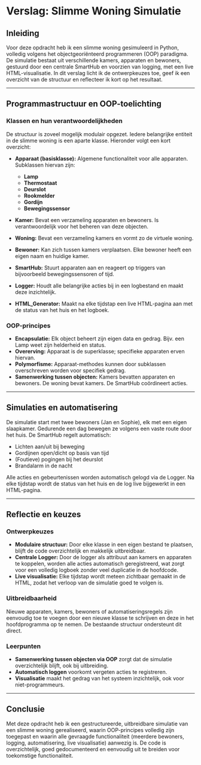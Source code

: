 # Verslag: Slimme Woning Simulatie

## Inleiding

Voor deze opdracht heb ik een slimme woning gesimuleerd in Python, volledig volgens het objectgeoriënteerd programmeren (OOP) paradigma. De simulatie bestaat uit verschillende kamers, apparaten en bewoners, gestuurd door een centrale SmartHub en voorzien van logging, met een live HTML-visualisatie. In dit verslag licht ik de ontwerpkeuzes toe, geef ik een overzicht van de structuur en reflecteer ik kort op het resultaat.

---

## Programmastructuur en OOP-toelichting

### Klassen en hun verantwoordelijkheden

De structuur is zoveel mogelijk modulair opgezet. Iedere belangrijke entiteit in de slimme woning is een aparte klasse. Hieronder volgt een kort overzicht:

- **Apparaat (basisklasse):** Algemene functionaliteit voor alle apparaten. Subklassen hiervan zijn:
  - **Lamp**
  - **Thermostaat**
  - **Deurslot**
  - **Rookmelder**
  - **Gordijn**
  - **Bewegingssensor**

- **Kamer:** Bevat een verzameling apparaten en bewoners. Is verantwoordelijk voor het beheren van deze objecten.

- **Woning:** Bevat een verzameling kamers en vormt zo de virtuele woning.

- **Bewoner:** Kan zich tussen kamers verplaatsen. Elke bewoner heeft een eigen naam en huidige kamer.

- **SmartHub:** Stuurt apparaten aan en reageert op triggers van bijvoorbeeld bewegingssensoren of tijd.

- **Logger:** Houdt alle belangrijke acties bij in een logbestand en maakt deze inzichtelijk.

- **HTML_Generator:** Maakt na elke tijdstap een live HTML-pagina aan met de status van het huis en het logboek.

### OOP-principes

- **Encapsulatie:** Elk object beheert zijn eigen data en gedrag. Bijv. een Lamp weet zijn helderheid en status.
- **Overerving:** Apparaat is de superklasse; specifieke apparaten erven hiervan.
- **Polymorfisme:** Apparaat-methodes kunnen door subklassen overschreven worden voor specifiek gedrag.
- **Samenwerking tussen objecten:** Kamers bevatten apparaten en bewoners. De woning bevat kamers. De SmartHub coördineert acties.

---

## Simulaties en automatisering

De simulatie start met twee bewoners (Jan en Sophie), elk met een eigen slaapkamer. Gedurende een dag bewegen ze volgens een vaste route door het huis. De SmartHub regelt automatisch:
- Lichten aan/uit bij beweging
- Gordijnen open/dicht op basis van tijd
- (Foutieve) pogingen bij het deurslot
- Brandalarm in de nacht

Alle acties en gebeurtenissen worden automatisch gelogd via de Logger. Na elke tijdstap wordt de status van het huis en de log live bijgewerkt in een HTML-pagina.

---

## Reflectie en keuzes

### Ontwerpkeuzes

- **Modulaire structuur:** Door elke klasse in een eigen bestand te plaatsen, blijft de code overzichtelijk en makkelijk uitbreidbaar.
- **Centrale Logger:** Door de logger als attribuut aan kamers en apparaten te koppelen, worden alle acties automatisch geregistreerd, wat zorgt voor een volledig logboek zonder veel duplicatie in de hoofdcode.
- **Live visualisatie:** Elke tijdstap wordt meteen zichtbaar gemaakt in de HTML, zodat het verloop van de simulatie goed te volgen is.

### Uitbreidbaarheid

Nieuwe apparaten, kamers, bewoners of automatiseringsregels zijn eenvoudig toe te voegen door een nieuwe klasse te schrijven en deze in het hoofdprogramma op te nemen. De bestaande structuur ondersteunt dit direct.

### Leerpunten

- **Samenwerking tussen objecten via OOP** zorgt dat de simulatie overzichtelijk blijft, ook bij uitbreiding.
- **Automatisch loggen** voorkomt vergeten acties te registreren.
- **Visualisatie** maakt het gedrag van het systeem inzichtelijk, ook voor niet-programmeurs.

---

## Conclusie

Met deze opdracht heb ik een gestructureerde, uitbreidbare simulatie van een slimme woning gerealiseerd, waarin OOP-principes volledig zijn toegepast en waarin alle gevraagde functionaliteit (meerdere bewoners, logging, automatisering, live visualisatie) aanwezig is. De code is overzichtelijk, goed gedocumenteerd en eenvoudig uit te breiden voor toekomstige functionaliteit.


